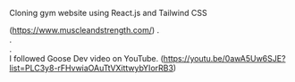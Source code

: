 Cloning gym website using React.js and Tailwind CSS

(https://www.muscleandstrength.com/)
.<br>
.<br>
.<br>
I followed Goose Dev video on YouTube. (https://youtu.be/0awA5Uw6SJE?list=PLC3y8-rFHvwiaOAuTtVXittwybYIorRB3)
